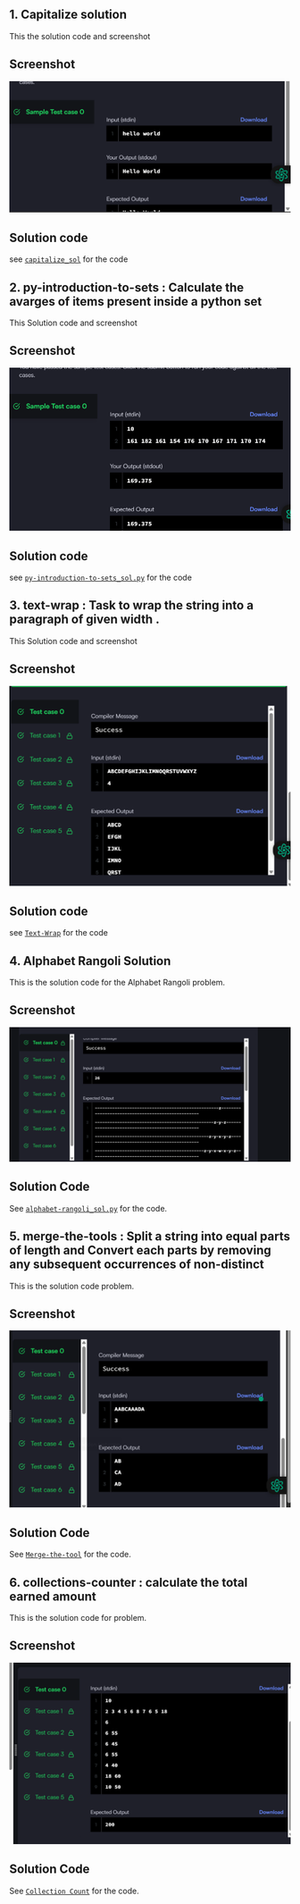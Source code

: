 ## 1. Capitalize solution
This the solution code and screenshot

## Screenshot
![Capitalize solution ss](SS/Capitalize.png)
## Solution code 
see [`capitalize_sol`](capitalize_sol.py) for the code

## 2. py-introduction-to-sets : Calculate the avarges of items present inside a python set
This Solution code and screenshot
## Screenshot
![Py-introduction_sol](SS/py-introduction.png)
## Solution code
see [`py-introduction-to-sets_sol.py`](py-introduction-to-sets_sol.py) for the code
## 3. text-wrap : Task to wrap the string into a paragraph of given width .
This Solution code and screenshot
## Screenshot
![Py-introduction_sol](SS/Text-wrap.png)
## Solution code
see [`Text-Wrap`](text-wrap_sol.py) for the code



## 4. Alphabet Rangoli Solution

This is the solution code for the Alphabet Rangoli problem.

## Screenshot

![Alphabet Rangoli Solution Screenshot](SS/alphabet_rangoli.png)

## Solution Code

See [`alphabet-rangoli_sol.py`](alphabet-rangoli_sol.py) for the code.
## 5. merge-the-tools : Split a string into equal parts of length and Convert each parts by removing any subsequent occurrences of non-distinct

This is the solution code   problem.

## Screenshot

![Alphabet Rangoli Solution Screenshot](SS/Merge_tool.png)

## Solution Code

See [`Merge-the-tool`](Mereg_tool_sol.py) for the code.

## 6. collections-counter : calculate the total earned amount

This is the solution code for   problem.

## Screenshot

![Collectin Count](SS/Collection_count.png)

## Solution Code

See [`Collection Count`](collection_count.py) for the code.

